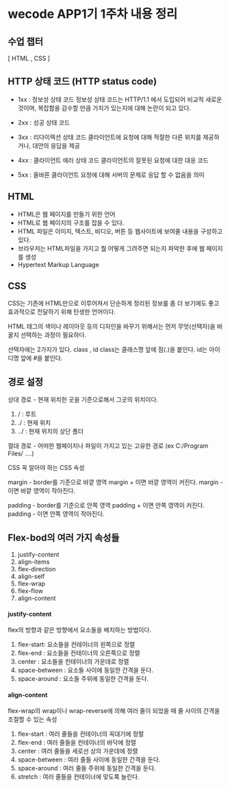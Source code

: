 # wecode APP1기 1주차 내용 정리

## 수업 챕터
[ HTML , CSS ]


## HTTP 상태 코드 (HTTP status code)

- 1xx : 정보성 상태 코드
정보성 상태 코드는 HTTP/1.1 에서 도입되어 비교적 새로운 것이며, 복잡함을 감수할 만큼 가치가 있는지에 대해 논란이 되고 있다.

- 2xx : 성공 상태 코드


- 3xx : 리다이렉션 상태 코드
클라이언트에 요청에 대해 적절한 다른 위치를 제공하거나, 대안의 응답을 제공

- 4xx : 클라이언트 에러 상태 코드
클라이언트의 잘못된 요청에 대한 대응 코드

- 5xx : 올바른 클라이언트 요청에 대해 서버의 문제로 응답 할 수 없음을 의미


## HTML 
 - HTML은 웹 페이지를 만들기 위한 언어
 - HTML로 웹 페이지의 구조를 잡을 수 있다.
 - HTML 파일은 이미지, 텍스트, 비디오, 버튼 등 웹사이트에 보여줄 내용을 구성하고 있다.
 - 브라우저는 HTML파일을 가지고 뭘 어떻게 그려주면 되는지 파악한 후에 웹 페이지를 생성
 - Hypertext Markup Language
 
 ## CSS
 CSS는 기존에 HTML만으로 이루어져서 단순하게 정리된 정보를 좀 더 보기에도 좋고 효과적으로 전달하기 위해 탄생한 언어이다.
 
 HTML 태그의 색이나 레이아웃 등의 디자인을 바꾸기 위해서는 먼저 무엇(선택자)을 바꿀지 선택하는 과정이 필요하다.
 
 선택자에는 2가지가 있다. class , id 
 class는 클래스명 앞에 점(.)을 붙인다.
 id는 아이디명 앞에 #을 붙인다.
 
 
 ## 경로 설정
 상대 경로 - 현재 위치한 곳을 기준으로해서 그곳의 위치이다.
 1. / : 루트
 2. ./ : 현재 위치
 3. ../ : 현재 위치의 상단 폴더
 
 절대 경로 - 어떠한 웹페이지나 파일이 가지고 있는 고유한 경로 (ex C:/Program Files/ ....)
 
 
 CSS 꼭 알아야 하는 CSS 속성
 
 margin - border를 기준으로 바깥 영역
 margin + 이면 바깥 영역이 커진다.
 margin - 이면 바깥 영역이 작아진다.
 
 padding - border를 기준으로 안쪽 영역 
 padding + 이면 안쪽 영역이 커진다.
 padding - 이면 안쪽 영역이 작아진다.
 
 ## Flex-bod의 여러 가지 속성들
 1. justify-content
 2. align-items
 3. flex-direction
 4. align-self
 5. flex-wrap
 6. flex-flow
 7. align-content
 
 #### justify-content
 flex의 방향과 같은 방향에서 요소들을 배치하는 방법이다.
 1. flex-start: 요소들을 컨테이너의 왼쪽으로 정렬
 2. flex-end : 요소들을 컨테이너의 오른쪽으로 정렬
 3. center : 요소들을 컨테이너의 가운데로 정렬
 4. space-between : 요소들 사이에 동일한 간격을 둔다.
 5. space-around : 요소들 주위에 동일한 간격을 둔다.
 
 #### align-content
 flex-wrap의 wrap이나 wrap-reverse에 의해 여러 줄이 되었을 때 줄 사이의 간격을 조절할 수 있는 속성
 1. flex-start : 여러 줄들을 컨테이너의 꼭대기에 정렬
 2. flex-end : 여러 줄들을 컨테이너의 바닥에 정렬
 3. center : 여러 줄들을 세로선 상의 가운데에 정렬
 4. space-between : 여러 줄들 사이에 동일한 간격을 둔다.
 5. space-around : 여러 줄들 주위에 동일한 간격을 둔다.
 6. stretch : 여러 줄들을 컨테이너에 맞도록 늘린다.
 
 
